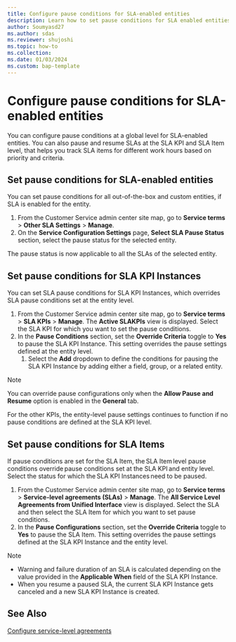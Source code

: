```yaml
---
title: Configure pause conditions for SLA-enabled entities
description: Learn how to set pause conditions for SLA enabled entities, SLA KPI Instances, and SLA Items.
author: Soumyasd27
ms.author: sdas
ms.reviewer: shujoshi
ms.topic: how-to
ms.collection:
ms.date: 01/03/2024
ms.custom: bap-template
---
```


# Configure pause conditions for SLA-enabled entities

You can configure pause conditions at a global level for SLA-enabled entities.​ You can also pause and resume SLAs at the SLA KPI  and SLA Item level, that helps you track SLA items for different work hours based on priority and criteria.

## Set pause conditions for SLA-enabled entities

You can set pause conditions for all out-of-the-box and custom entities, if SLA is enabled for the entity.

1. From the Customer Service admin center site map, go to **Service terms** > **Other SLA Settings** > **Manage**.
1. On the **Service Configuration Settings** page, **Select SLA Pause Status** section, select the pause status for the selected entity.

 The pause status is now applicable to all the SLAs of the selected entity.

## Set pause conditions for SLA KPI Instances

You can set SLA pause conditions for SLA KPI Instances, which overrides SLA pause conditions set at the entity level.

1. From the Customer Service admin center site map, go to **Service terms** > **SLA KPIs** > **Manage**.
    The **Active SLAKPIs** view is displayed. Select the SLA KPI for which you want to set the pause conditions.
1. In the **Pause Conditions** section, set the **Override Criteria** toggle to **Yes** to pause the SLA KPI Instance. This setting overrides the pause settings defined at the entity level.
    1. Select the **Add** dropdown to define the conditions for pausing the SLA KPI Instance by adding either a field, group, or a related entity.
    
> [!NOTE]
> You can override pause configurations only when the **Allow Pause and Resume** option is enabled in the **General** tab.

 For the other KPIs, the entity-level pause settings continues to function if no pause conditions are defined at the SLA KPI level.

## Set pause conditions for SLA Items

If pause conditions are set for the SLA Item, the SLA Item level pause conditions override pause conditions set at the SLA KPI and entity level. Select the status for which the SLA KPI Instances need to be paused.

1. From the Customer Service admin center site map, go to **Service terms** > **Service-level agreements (SLAs)** > **Manage**.
    The **All Service Level Agreements from Unified Interface** view is displayed. Select the SLA and then select the SLA Item for which you want to set pause conditions.
1. In the **Pause Configurations** section, set the **Override Criteria** toggle to **Yes** to pause the SLA Item. This setting overrides the pause settings defined at the SLA KPI Instance and the entity level.

> [!NOTE]
> - Warning and failure duration of an SLA is calculated depending on the value provided in the **Applicable When** field of the SLA KPI Instance.
> - When you resume a paused SLA, the current SLA KPI Instance gets canceled and a new SLA KPI Instance is created.

## See Also

[Configure service-level agreements](define-service-level-agreements.md#configure-service-level-agreements)